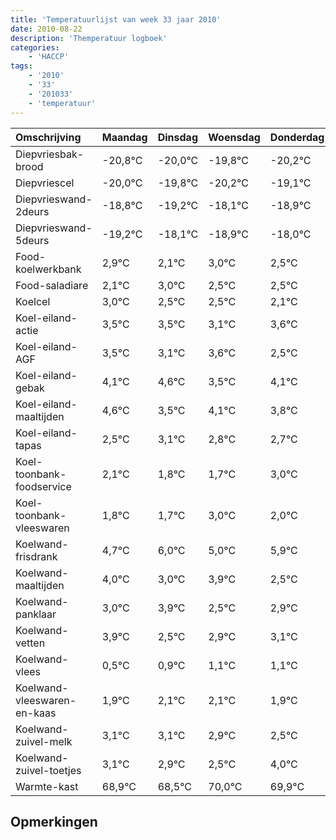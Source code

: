 ```yaml
---
title: 'Temperatuurlijst van week 33 jaar 2010'
date: 2010-08-22
description: 'Themperatuur logboek'
categories:
    - 'HACCP'
tags:
    - '2010'
    - '33'
    - '201033'
    - 'temperatuur'
---
```

|Omschrijving|Maandag|Dinsdag|Woensdag|Donderdag|Vrijdag|Zaterdag|Zondag|
|:---|:---|:---|:---|:---|:---|:---|:---|
|Diepvriesbak-brood|-20,8°C|-20,0°C|-19,8°C|-20,2°C|-19,1°C|-19,9°C|-19,0°C|
|Diepvriescel|-20,0°C|-19,8°C|-20,2°C|-19,1°C|-19,9°C|-19,0°C|-19,5°C|
|Diepvrieswand-2deurs|-18,8°C|-19,2°C|-18,1°C|-18,9°C|-18,0°C|-18,5°C|-18,5°C|
|Diepvrieswand-5deurs|-19,2°C|-18,1°C|-18,9°C|-18,0°C|-18,5°C|-18,5°C|-18,9°C|
|Food-koelwerkbank|2,9°C|2,1°C|3,0°C|2,5°C|2,5°C|2,1°C|2,6°C|
|Food-saladiare|2,1°C|3,0°C|2,5°C|2,5°C|2,1°C|2,6°C|1,5°C|
|Koelcel|3,0°C|2,5°C|2,5°C|2,1°C|2,6°C|1,5°C|2,1°C|
|Koel-eiland-actie|3,5°C|3,5°C|3,1°C|3,6°C|2,5°C|3,1°C|2,8°C|
|Koel-eiland-AGF|3,5°C|3,1°C|3,6°C|2,5°C|3,1°C|2,8°C|2,7°C|
|Koel-eiland-gebak|4,1°C|4,6°C|3,5°C|4,1°C|3,8°C|3,7°C|5,0°C|
|Koel-eiland-maaltijden|4,6°C|3,5°C|4,1°C|3,8°C|3,7°C|5,0°C|4,0°C|
|Koel-eiland-tapas|2,5°C|3,1°C|2,8°C|2,7°C|4,0°C|3,0°C|3,9°C|
|Koel-toonbank-foodservice|2,1°C|1,8°C|1,7°C|3,0°C|2,0°C|2,9°C|1,5°C|
|Koel-toonbank-vleeswaren|1,8°C|1,7°C|3,0°C|2,0°C|2,9°C|1,5°C|1,9°C|
|Koelwand-frisdrank|4,7°C|6,0°C|5,0°C|5,9°C|4,5°C|4,9°C|5,1°C|
|Koelwand-maaltijden|4,0°C|3,0°C|3,9°C|2,5°C|2,9°C|3,1°C|3,1°C|
|Koelwand-panklaar|3,0°C|3,9°C|2,5°C|2,9°C|3,1°C|3,1°C|2,9°C|
|Koelwand-vetten|3,9°C|2,5°C|2,9°C|3,1°C|3,1°C|2,9°C|2,5°C|
|Koelwand-vlees|0,5°C|0,9°C|1,1°C|1,1°C|0,9°C|0,5°C|2,0°C|
|Koelwand-vleeswaren-en-kaas|1,9°C|2,1°C|2,1°C|1,9°C|1,5°C|3,0°C|2,9°C|
|Koelwand-zuivel-melk|3,1°C|3,1°C|2,9°C|2,5°C|4,0°C|3,9°C|3,0°C|
|Koelwand-zuivel-toetjes|3,1°C|2,9°C|2,5°C|4,0°C|3,9°C|3,0°C|4,0°C|
|Warmte-kast|68,9°C|68,5°C|70,0°C|69,9°C|69,0°C|70,0°C|68,7°C|

## Opmerkingen


